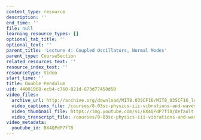 ```yaml
---
content_type: resource
description: ''
end_time: ''
file: null
learning_resource_types: []
optional_tab_title: ''
optional_text: ''
parent_title: 'Lecture 4: Coupled Oscillators, Normal Modes'
parent_type: CourseSection
related_resources_text: ''
resource_index_text: ''
resourcetype: Video
start_time: ''
title: Double Pendulum
uid: 44001968-ecb4-c760-821d-873d77450d50
video_files:
  archive_url: http://archive.org/download/MIT8.03SCF16/MIT8_03SCF16_lec04_300k.mp4
  video_captions_file: /courses/8-03sc-physics-iii-vibrations-and-waves-fall-2016/8a3a1909fcf85fd3aaff2fdd870b45a7_BX4QPdP7fT8.vtt
  video_thumbnail_file: https://img.youtube.com/vi/BX4QPdP7fT8/default.jpg
  video_transcript_file: /courses/8-03sc-physics-iii-vibrations-and-waves-fall-2016/5c7b16bbaf507c9ed6cc95b6616a4977_BX4QPdP7fT8.pdf
video_metadata:
  youtube_id: BX4QPdP7fT8
---
```

